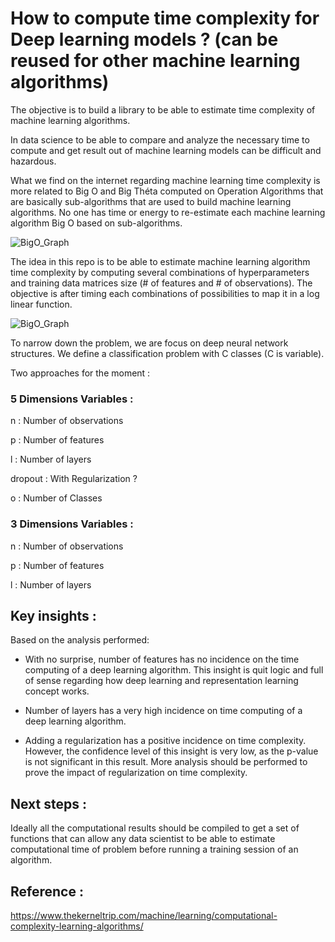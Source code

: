 # How to compute time complexity for Deep learning models ? (can be reused for other machine learning algorithms)
The objective is to build a library to be able to estimate time complexity of machine learning algorithms.

In data science to be able to compare and analyze the necessary time to compute and get result out of machine learning models can be difficult and hazardous. 

What we find on the internet regarding machine learning time complexity is more related to Big O and Big Théta computed on Operation Algorithms that are basically sub-algorithms that are used to build machine learning algorithms. No one has time or energy to re-estimate each machine learning algorithm Big O based on sub-algorithms.


![BigO_Graph](http://biercoff.com/content/images/2016/07/Screenshot-2016-07-15-16-16-10.png)


The idea in this repo is to be able to estimate machine learning algorithm time complexity by computing several combinations of hyperparameters and training data matrices size (# of features and # of observations). The objective is after timing each combinations of possibilities to map it in a log linear function.

![BigO_Graph](https://www.researchgate.net/publication/307798680/figure/fig5/AS:405292882907140@1473640761663/Vapor-build-up-as-a-function-of-the-equilibration-parameter-for-the-measurements-in-Figs.png)

To narrow down the problem, we are focus on deep neural network structures. We define a classification problem with C classes (C is variable).

Two approaches for the moment :

### 5 Dimensions Variables :

n : Number of observations

p : Number of features

l : Number of layers

dropout : With Regularization ?

o : Number of Classes

### 3 Dimensions Variables :

n : Number of observations

p : Number of features

l : Number of layers

## Key insights :

Based on the analysis performed:

- With no surprise, number of features has no incidence on the time computing of a deep learning algorithm. This insight is quit logic and full of sense regarding how deep learning and representation learning concept works.

- Number of layers has a very high incidence on time computing of a deep learning algorithm. 

- Adding a regularization has a positive incidence on time complexity. However, the confidence level of this insight is very low, as the p-value is not significant in this result. More analysis should be performed to prove the impact of regularization on time complexity.

## Next steps :

Ideally all the computational results should be compiled to get a set of functions that can allow any data scientist to be able to estimate computational time of problem before running a training session of an algorithm.

## Reference :

https://www.thekerneltrip.com/machine/learning/computational-complexity-learning-algorithms/



